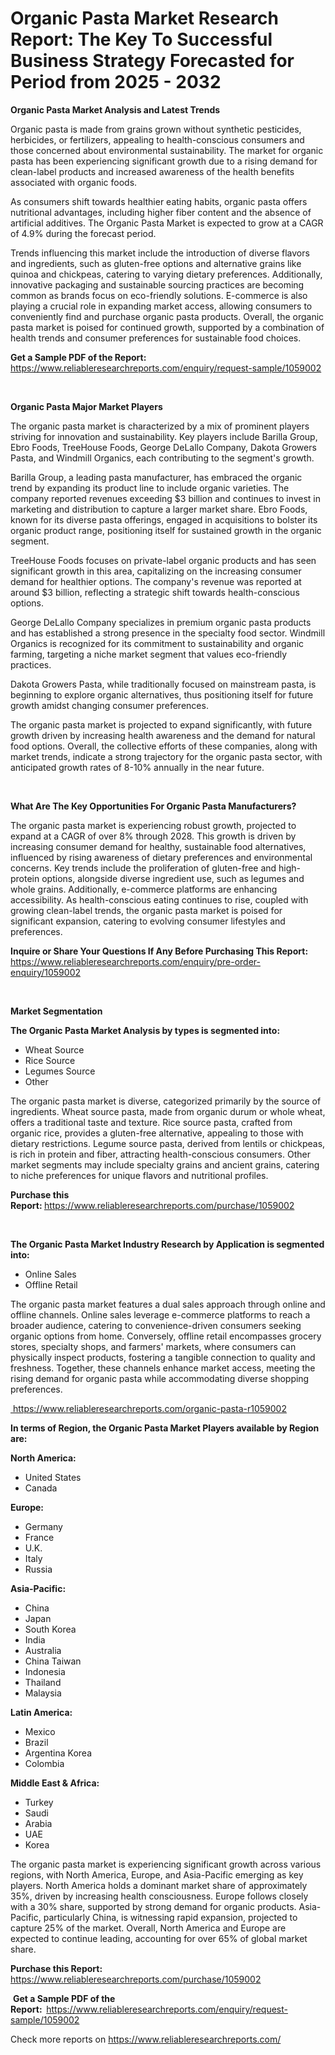 <p><h1>Organic Pasta Market Research Report: The Key To Successful Business Strategy Forecasted for Period from 2025 - 2032</h1></p><p><strong>Organic Pasta Market Analysis and Latest Trends</strong></p>
<p><p>Organic pasta is made from grains grown without synthetic pesticides, herbicides, or fertilizers, appealing to health-conscious consumers and those concerned about environmental sustainability. The market for organic pasta has been experiencing significant growth due to a rising demand for clean-label products and increased awareness of the health benefits associated with organic foods. </p><p>As consumers shift towards healthier eating habits, organic pasta offers nutritional advantages, including higher fiber content and the absence of artificial additives. The Organic Pasta Market is expected to grow at a CAGR of 4.9% during the forecast period. </p><p>Trends influencing this market include the introduction of diverse flavors and ingredients, such as gluten-free options and alternative grains like quinoa and chickpeas, catering to varying dietary preferences. Additionally, innovative packaging and sustainable sourcing practices are becoming common as brands focus on eco-friendly solutions. E-commerce is also playing a crucial role in expanding market access, allowing consumers to conveniently find and purchase organic pasta products. Overall, the organic pasta market is poised for continued growth, supported by a combination of health trends and consumer preferences for sustainable food choices.</p></p>
<p><strong>Get a Sample PDF of the Report:&nbsp;</strong> <a href="https://www.reliableresearchreports.com/enquiry/request-sample/1059002?utm_campaign=2104&utm_medium=2&utm_source=Github&utm_content=ia&utm_term=14022025&utm_id=organic-pasta">https://www.reliableresearchreports.com/enquiry/request-sample/1059002</a></p>
<p>&nbsp;</p>
<p><strong>Organic Pasta Major Market Players</strong></p>
<p><p>The organic pasta market is characterized by a mix of prominent players striving for innovation and sustainability. Key players include Barilla Group, Ebro Foods, TreeHouse Foods, George DeLallo Company, Dakota Growers Pasta, and Windmill Organics, each contributing to the segment's growth.</p><p>Barilla Group, a leading pasta manufacturer, has embraced the organic trend by expanding its product line to include organic varieties. The company reported revenues exceeding $3 billion and continues to invest in marketing and distribution to capture a larger market share. Ebro Foods, known for its diverse pasta offerings, engaged in acquisitions to bolster its organic product range, positioning itself for sustained growth in the organic segment.</p><p>TreeHouse Foods focuses on private-label organic products and has seen significant growth in this area, capitalizing on the increasing consumer demand for healthier options. The company's revenue was reported at around $3 billion, reflecting a strategic shift towards health-conscious options.</p><p>George DeLallo Company specializes in premium organic pasta products and has established a strong presence in the specialty food sector. Windmill Organics is recognized for its commitment to sustainability and organic farming, targeting a niche market segment that values eco-friendly practices.</p><p>Dakota Growers Pasta, while traditionally focused on mainstream pasta, is beginning to explore organic alternatives, thus positioning itself for future growth amidst changing consumer preferences.</p><p>The organic pasta market is projected to expand significantly, with future growth driven by increasing health awareness and the demand for natural food options. Overall, the collective efforts of these companies, along with market trends, indicate a strong trajectory for the organic pasta sector, with anticipated growth rates of 8-10% annually in the near future.</p></p>
<p>&nbsp;</p>
<p><strong>What Are The Key Opportunities For Organic Pasta Manufacturers?</strong></p>
<p><p>The organic pasta market is experiencing robust growth, projected to expand at a CAGR of over 8% through 2028. This growth is driven by increasing consumer demand for healthy, sustainable food alternatives, influenced by rising awareness of dietary preferences and environmental concerns. Key trends include the proliferation of gluten-free and high-protein options, alongside diverse ingredient use, such as legumes and whole grains. Additionally, e-commerce platforms are enhancing accessibility. As health-conscious eating continues to rise, coupled with growing clean-label trends, the organic pasta market is poised for significant expansion, catering to evolving consumer lifestyles and preferences.</p></p>
<p><strong>Inquire or Share Your Questions If Any Before Purchasing This Report:</strong> <a href="https://www.reliableresearchreports.com/enquiry/pre-order-enquiry/1059002?utm_campaign=2104&utm_medium=2&utm_source=Github&utm_content=ia&utm_term=14022025&utm_id=organic-pasta">https://www.reliableresearchreports.com/enquiry/pre-order-enquiry/1059002</a></p>
<p>&nbsp;</p>
<p><strong>Market Segmentation</strong></p>
<p><strong>The Organic Pasta Market Analysis by types is segmented into:</strong></p>
<p><ul><li>Wheat Source</li><li>Rice Source</li><li>Legumes Source</li><li>Other</li></ul></p>
<p><p>The organic pasta market is diverse, categorized primarily by the source of ingredients. Wheat source pasta, made from organic durum or whole wheat, offers a traditional taste and texture. Rice source pasta, crafted from organic rice, provides a gluten-free alternative, appealing to those with dietary restrictions. Legume source pasta, derived from lentils or chickpeas, is rich in protein and fiber, attracting health-conscious consumers. Other market segments may include specialty grains and ancient grains, catering to niche preferences for unique flavors and nutritional profiles.</p></p>
<p><strong>Purchase this Report:&nbsp;</strong><a href="https://www.reliableresearchreports.com/purchase/1059002?utm_campaign=2104&utm_medium=2&utm_source=Github&utm_content=ia&utm_term=14022025&utm_id=organic-pasta">https://www.reliableresearchreports.com/purchase/1059002</a></p>
<p>&nbsp;</p>
<p><strong>The Organic Pasta Market Industry Research by Application is segmented into:</strong></p>
<p><ul><li>Online Sales</li><li>Offline Retail</li></ul></p>
<p><p>The organic pasta market features a dual sales approach through online and offline channels. Online sales leverage e-commerce platforms to reach a broader audience, catering to convenience-driven consumers seeking organic options from home. Conversely, offline retail encompasses grocery stores, specialty shops, and farmers' markets, where consumers can physically inspect products, fostering a tangible connection to quality and freshness. Together, these channels enhance market access, meeting the rising demand for organic pasta while accommodating diverse shopping preferences.</p></p>
<p><a href="https://www.reliableresearchreports.com/organic-pasta-r1059002?utm_campaign=2104&utm_medium=2&utm_source=Github&utm_content=ia&utm_term=14022025&utm_id=organic-pasta">&nbsp;https://www.reliableresearchreports.com/organic-pasta-r1059002</a></p>
<p><strong>In terms of Region, the Organic Pasta Market Players available by Region are:</strong></p>
<p>
    <p> <strong> North America: </strong>
        <ul>
            <li>United States</li>
            <li>Canada</li>
        </ul>
        </p> 
    <p> <strong> Europe: </strong>
        <ul>
            <li>Germany</li>
            <li>France</li>
            <li>U.K.</li>
            <li>Italy</li>
            <li>Russia</li>
        </ul>
        </p> 
    <p> <strong> Asia-Pacific: </strong>
        <ul>
            <li>China</li>
            <li>Japan</li>
            <li>South Korea</li>
            <li>India</li>
            <li>Australia</li>
            <li>China Taiwan</li>
            <li>Indonesia</li>
            <li>Thailand</li>
            <li>Malaysia</li>
        </ul>
        </p> 
    <p> <strong> Latin America: </strong>
        <ul>
            <li>Mexico</li>
            <li>Brazil</li>
            <li>Argentina Korea</li>
            <li>Colombia</li>
        </ul>
        </p> 
    <p> <strong> Middle East & Africa: </strong>
        <ul>
            <li>Turkey</li>
            <li>Saudi</li>
            <li>Arabia</li>
            <li>UAE</li>
            <li>Korea</li>
        </ul>
    </p>
    </p>
<p><p>The organic pasta market is experiencing significant growth across various regions, with North America, Europe, and Asia-Pacific emerging as key players. North America holds a dominant market share of approximately 35%, driven by increasing health consciousness. Europe follows closely with a 30% share, supported by strong demand for organic products. Asia-Pacific, particularly China, is witnessing rapid expansion, projected to capture 25% of the market. Overall, North America and Europe are expected to continue leading, accounting for over 65% of global market share.</p></p>
<p><strong>Purchase this Report: </strong><a href="https://www.reliableresearchreports.com/purchase/1059002?utm_campaign=2104&utm_medium=2&utm_source=Github&utm_content=ia&utm_term=14022025&utm_id=organic-pasta">https://www.reliableresearchreports.com/purchase/1059002</a></p>
<p>&nbsp;<strong>Get a Sample PDF of the Report:&nbsp;&nbsp;</strong><a href="https://www.reliableresearchreports.com/enquiry/request-sample/1059002?utm_campaign=2104&utm_medium=2&utm_source=Github&utm_content=ia&utm_term=14022025&utm_id=organic-pasta">https://www.reliableresearchreports.com/enquiry/request-sample/1059002</a></p>
<p><strong></strong></p>
<p>Check more reports on <a href="https://www.reliableresearchreports.com/?utm_campaign=2104&utm_medium=2&utm_source=Github&utm_content=ia&utm_term=14022025&utm_id=organic-pasta">https://www.reliableresearchreports.com/</a></p>